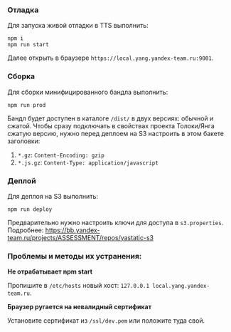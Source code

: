 ﻿### Отладка

Для запуска живой отладки в TTS выполнить:

```
npm i
npm run start
```

Далее открыть в браузере `https://local.yang.yandex-team.ru:9001`.

### Сборка

Для сборки минифицированного бандла выполнить:

```
npm run prod
```

Бандл будет доступен в каталоге `/dist/` в двух версиях: обычной и сжатой.
Чтобы сразу подключать в свойствах проекта Толоки/Янга сжатую версию, нужно перед деплоем на S3 настроить в этом бакете заголовки:

1. `*.gz`: `Content-Encoding: gzip`
2. `*.js.gz`: `Content-Type: application/javascript`

### Деплой

Для деплоя на S3 выполнить:

```
npm run deploy
```

Предварительно нужно настроить ключи для доступа в `s3.properties`. Подробнее: https://bb.yandex-team.ru/projects/ASSESSMENT/repos/yastatic-s3

### Проблемы и методы их устранения:

**Не отрабатывает npm start**

Пропишите в `/etc/hosts` новый хост: `127.0.0.1 local.yang.yandex-team.ru`.

**Браузер ругается на невалидный сертификат**

Установите сертификат из `/ssl/dev.pem` или положите туда свой.
